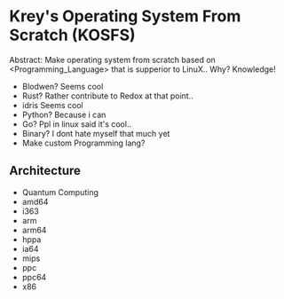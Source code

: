 # Krey's Operating System From Scratch (KOSFS)

Abstract: Make operating system from scratch based on <Programming_Language> that is supperior to LinuX.. Why? Knowledge!
- Blodwen? Seems cool
- Rust? Rather contribute to Redox at that point..
- idris Seems cool
- Python? Because i can
- Go? Ppl in linux said it's cool..
- Binary? I dont hate myself that much yet
- Make custom Programming lang?

## Architecture
- Quantum Computing
- amd64
- i363
- arm
- arm64
- hppa
- ia64
- mips
- ppc
- ppc64
- x86
